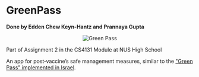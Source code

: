 # GreenPass
**Done by Edden Chew Keyn-Hantz and Prannaya Gupta**
<p align="center">
  <img src="./img/logo.png" alt="Green Pass">
</p>

Part of Assignment 2 in the CS4131 Module at NUS High School

An app for post‐vaccine’s safe management measures, similar to the ["Green Pass" implemented in Israel](https://www.dw.com/en/israel-reopens-economy-after-covid-vaccine-success/a-56642980).
